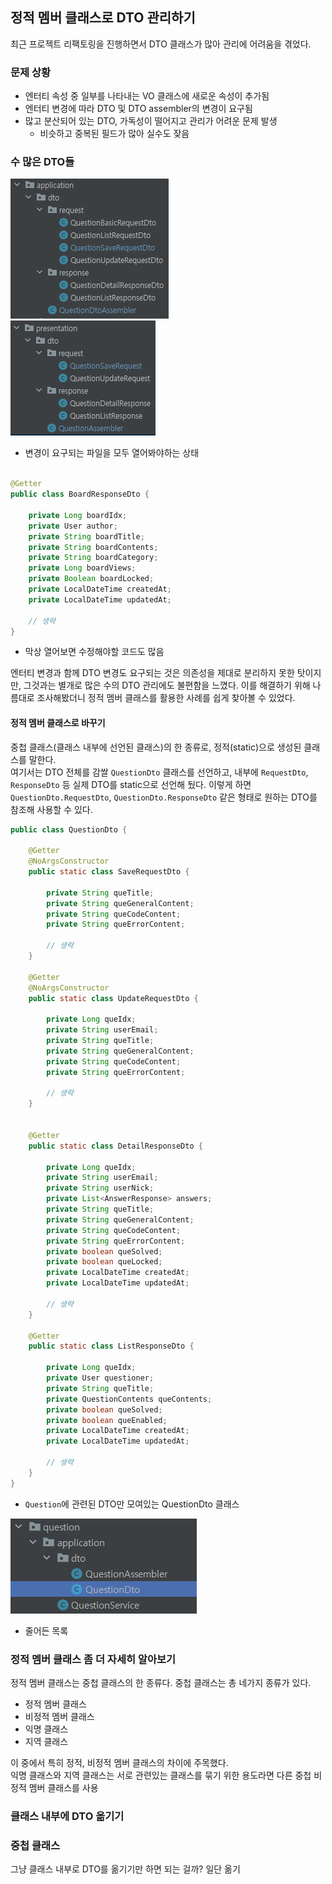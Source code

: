 ## 정적 멤버 클래스로 DTO 관리하기

최근 프로젝트 리팩토링을 진행하면서 DTO 클래스가 많아 관리에 어려움을 겪었다.

### 문제 상황

- 엔터티 속성 중 일부를 나타내는 VO 클래스에 새로운 속성이 추가됨
- 엔터티 변경에 따라 DTO 및 DTO assembler의 변경이 요구됨
- 많고 분산되어 있는 DTO, 가독성이 떨어지고 관리가 어려운 문제 발생
    - 비슷하고 중복된 필드가 많아 실수도 잦음

### 수 많은 DTO들
  
![img](img/중첩%20클래스로%20DTO%20관리하기_img1.png)  
![img](img/중첩%20클래스로%20DTO%20관리하기_img2.png)  
- 변경이 요구되는 파일을 모두 열어봐야하는 상태

```java

@Getter
public class BoardResponseDto {

    private Long boardIdx;
    private User author;
    private String boardTitle;
    private String boardContents;
    private String boardCategory;
    private Long boardViews;
    private Boolean boardLocked;
    private LocalDateTime createdAt;
    private LocalDateTime updatedAt;

    // 생략
}
```

- 막상 열어보면 수정해야할 코드도 많음  
  
엔터티 변경과 함께 DTO 변경도 요구되는 것은 의존성을 제대로 분리하지 못한 탓이지만, 그것과는 별개로 많은 수의 DTO 관리에도 불편함을 느꼈다. 
이를 해결하기 위해 나름대로 조사해봤더니 정적 멤버 클래스를 활용한 사례를 쉽게 찾아볼 수 있었다.  
  
#### 정적 멤버 클래스로 바꾸기
  
중첩 클래스(클래스 내부에 선언된 클래스)의 한 종류로, 정적(static)으로 생성된 클래스를 말한다.  
여기서는 DTO 전체를 감쌀 `QuestionDto` 클래스를 선언하고, 내부에 `RequestDto`, `ResponseDto` 등 실제 DTO를 static으로 선언해 뒀다. 
이렇게 하면 `QuestionDto.RequestDto`, `QuestionDto.ResponseDto` 같은 형태로 원하는 DTO를 참조해 사용할 수 있다.  
  
```java
public class QuestionDto {

    @Getter
    @NoArgsConstructor
    public static class SaveRequestDto {

        private String queTitle;
        private String queGeneralContent;
        private String queCodeContent;
        private String queErrorContent;

        // 생략
    }

    @Getter
    @NoArgsConstructor
    public static class UpdateRequestDto {
        
        private Long queIdx;
        private String userEmail;
        private String queTitle;
        private String queGeneralContent;
        private String queCodeContent;
        private String queErrorContent;
        
        // 생략
    }


    @Getter
    public static class DetailResponseDto {

        private Long queIdx;
        private String userEmail;
        private String userNick;
        private List<AnswerResponse> answers;
        private String queTitle;
        private String queGeneralContent;
        private String queCodeContent;
        private String queErrorContent;
        private boolean queSolved;
        private boolean queLocked;
        private LocalDateTime createdAt;
        private LocalDateTime updatedAt;
        
        // 생략
    }

    @Getter
    public static class ListResponseDto {

        private Long queIdx;
        private User questioner;
        private String queTitle;
        private QuestionContents queContents;
        private boolean queSolved;
        private boolean queEnabled;
        private LocalDateTime createdAt;
        private LocalDateTime updatedAt;

        // 생략
    }
}
```
- `Question`에 관련된 DTO만 모여있는 QuestionDto 클래스

![img.png](img/중첩%20클래스로%20DTO%20관리하기_img3.png)
- 줄어든 목록

### 정적 멤버 클래스 좀 더 자세히 알아보기

정적 멤버 클래스는 중첩 클래스의 한 종류다. 중첩 클래스는 총 네가지 종류가 있다.  

- 정적 멤버 클래스
- 비정적 멤버 클래스
- 익명 클래스
- 지역 클래스

이 중에서 특히 정적, 비정적 멤버 클래스의 차이에 주목했다.  
익명 클래스와 지역 클래스는
서로 관련있는 클래스를 묶기 위한 용도라면 다른 중첩 비정적 멤버 클래스를 사용

### 클래스 내부에 DTO 옮기기



### 중첩 클래스

그냥 클래스 내부로 DTO를 옮기기만 하면 되는 걸까?  일단 옮기
